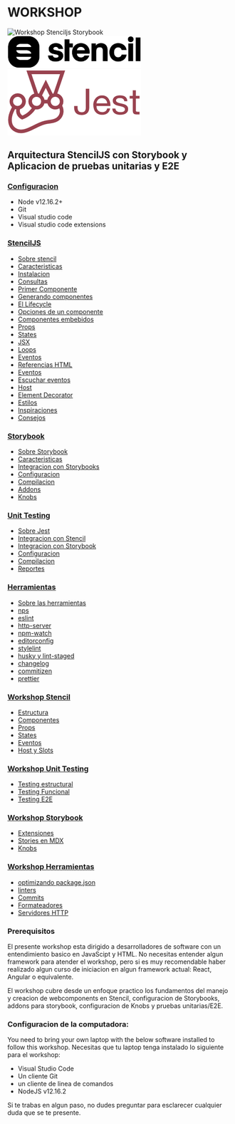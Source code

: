 # WORKSHOP

<p float="left">
    <img src="https://user-images.githubusercontent.com/321738/63501763-88dbf600-c4cc-11e9-96cd-94adadc2fd72.png" alt="Workshop Stenciljs Storybook" width="300" />
    <img src="./stenciljs-logo.svg" alt="Workshop Stenciljs Storybook" width="300" />
    <img src="./jest-logo.png" alt="Workshop Stenciljs Storybook" width="300" />
</p>

## Arquitectura StencilJS con Storybook y Aplicacion de pruebas unitarias y E2E

### [**Configuracion**](0-configuracion/0-configuracion-del-ambiente.md)

- Node v12.16.2+
- Git
- Visual studio code
- Visual studio code extensions

### [**StencilJS**](1-stencil/1-1-sobre-stencil.md)

- [Sobre stencil](1-stencil/1-1-sobre-stencil.md)
- [Caracteristicas](1-stencil/1-2-caracteristicas.md)
- [Instalacion](1-stencil/1-3-instalacion.md)
- [Consultas](1-stencil/1-4-consultas.md)
- [Primer Componente](1-stencil/1-5-primer-componente.md)
- [Generando componentes](1-stencil/1-6-generando-componentes.md)
- [El Lifecycle](1-stencil/1-7-el-lifecycle.md)
- [Opciones de un componente](1-stencil/1-8-opciones-de-un-componente.md)
- [Componentes embebidos](1-stencil/1-8-componentes-embebidos.md)
- [Props](1-stencil/1-9-props.md)
- [States](1-stencil/1-10-states.md)
- [JSX](1-stencil/1-11-jsx.md)
- [Loops](1-stencil/1-12-loops.md)
- [Eventos](1-stencil/1-13-eventos.md)
- [Referencias HTML](1-stencil/1-15-referencias-html.md)
- [Eventos](1-stencil/1-13-eventos.md)
- [Escuchar eventos](1-stencil/1-16-escuchar-eventos.md)
- [Host](1-stencil/1-17-host.md)
- [Element Decorator](1-stencil/1-18-element-decorator.md)
- [Estilos](1-stencil/1-19-estilos.md)
- [Inspiraciones](1-stencil/1-20-inspiraciones.md)
- [Consejos](1-stencil/1-21-consejos.md)

### [**Storybook**](2-storybook)

- [Sobre Storybook](2-storybook/2-1-sobre-storybook.md)
- [Caracteristicas](2-storybook/2-2-caracteristicas.md)
- [Integracion con Storybooks](2-storybook/2-3-integracion-con-storybooks.md)
- [Configuracion](2-storybook/2-4-configuracion.md)
- [Compilacion](2-storybook/2-5-compilacion.md)
- [Addons](2-storybook/2-6-addons.md)
- [Knobs](2-storybook/2-7-knobs.md)

### [**Unit Testing**](3-unit-testing)

- [Sobre Jest](3-unit-testing/3-1-sobre-jest.md)
- [Integracion con Stencil](3-unit-testing/3-2-integracion-con-stencil.md)
- [Integracion con Storybook](3-unit-testing/3-3-integracion-con-storybook.md)
- [Configuracion](3-unit-testing/3-4-configuracion.md)
- [Compilacion](3-unit-testing/3-5-compiladores.md)
- [Reportes](3-unit-testing/3-6-reportes.md)

### [**Herramientas**](4-herramientas)

- [Sobre las herramientas](4-herramientas/4-1-sobre-las-herramientas.md)
- [nps](4-herramientas/4-2-nps.md)
- [eslint](4-herramientas/4-3-eslint.md)
- [http-server](4-herramientas/4-4-http-server.md)
- [npm-watch](4-herramientas/4-5-npm-watch.md)
- [editorconfig](4-herramientas/4-6-editorconfig.md)
- [stylelint](4-herramientas/4-7-stylelint.md)
- [husky y lint-staged](4-herramientas/4-8-husky-y-lint-staged.md)
- [changelog](4-herramientas/4-9-changelog.md)
- [commitizen](4-herramientas/4-10-commitizen.md)
- [prettier](4-herramientas/4-11-prettier.md)

### [**Workshop Stencil**](5-workshop-stencil)

- [Estructura](5-workshop-stencil/5-1-estructura.md)
- [Componentes](5-workshop-stencil/5-2-componentes.md)
- [Props](5-workshop-stencil/5-3-props.md)
- [States](5-workshop-stencil/5-4-states.md)
- [Eventos](5-workshop-stencil/5-5-eventos.md)
- [Host y Slots](5-workshop-stencil/5-6-host-y-slots.md)

### [**Workshop Unit Testing**](6-workshop-unit-testing)

- [Testing estructural](6-workshop-unit-testing/6-1-testing-estructural.md)
- [Testing Funcional](6-workshop-unit-testing/6-2-testing-funcional.md)
- [Testing E2E](6-workshop-unit-testing/6-3-testing-e2e.md)

### [**Workshop Storybook**](7-workshop-storybook)

- [Extensiones](7-workshop-storybook/7-1-extensiones.md)
- [Stories en MDX](7-workshop-storybook/7-2-stories-en-mdx.md)
- [Knobs](7-workshop-storybook/7-3-knobs.md)

### [**Workshop Herramientas**](8-workshop-herramientas)

- [optimizando package.json](8-workshop-herramientas/8-1-optimizando-package-json.md)
- [linters](8-workshop-herramientas/8-2-linters.md)
- [Commits](8-workshop-herramientas/8-3-commits.md)
- [Formateadores](8-workshop-herramientas/8-4-formateadores.md)
- [Servidores HTTP](8-workshop-herramientas/8-5-servidores-http.md)

### **Prerequisitos**

El presente workshop esta dirigido a desarrolladores de software con un entendimiento basico en JavaScipt y HTML. No necesitas entender algun framework para atender el workshop, pero si es muy recomendable haber realizado algun curso de iniciacion en algun framework actual: React, Angular o equivalente.

El workshop cubre desde un enfoque practico los fundamentos del manejo y creacion de webcomponents en Stencil, configuracion de Storybooks, addons para storybook, configuracion de Knobs y pruebas unitarias/E2E.

### **Configuracion de la computadora:**

You need to bring your own laptop with the below software installed to follow this workshop.
Necesitas que tu laptop tenga instalado lo siguiente para el workshop:

- Visual Studio Code
- Un cliente Git
- un cliente de linea de comandos
- NodeJS v12.16.2

Si te trabas en algun paso, no dudes preguntar para esclarecer cualquier duda que se te presente.
